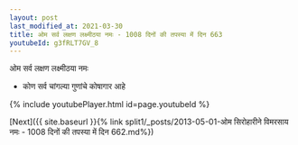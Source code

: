 ```yaml
---
layout: post
last_modified_at: 2021-03-30
title: ओम सर्व लक्षण लक्ष्मीठया नमः - 1008 दिनों की तपस्या में दिन 663
youtubeId: g3fRLT7GV_8
---
```

 
 
 ओम सर्व लक्षण लक्ष्मीठया नमः  
 
 -  कोण सर्व चांगल्या गुणांचे कोषागार आहे 
 
  
 
  
 
 
 
 
 
 


{% include youtubePlayer.html id=page.youtubeId %}
 
[Next]({{ site.baseurl }}{% link  split1/_posts/2013-05-01-ओम सिरोहारीने विमरसाय नमः - 1008 दिनों की तपस्या में दिन 662.md%})
 

